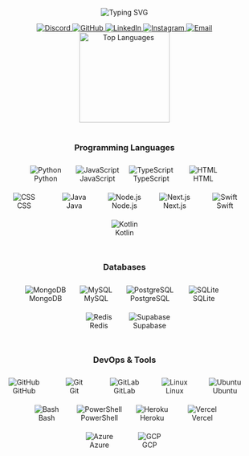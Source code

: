 
<p align="center">
  <img src="https://readme-typing-svg.demolab.com?font=Fira+Code&weight=600&size=28&duration=3000&pause=1000&color=3F8AFF&center=true&vCenter=true&random=false&width=800&lines=Welcome+to+my+GitHub+Profile!;Python+Developer+and+Automation+Engineer;Full-Stack+Web+and+AI+Developer;Software+Engineer+(Python+and+AI);Tech+Innovator+/+Product+Developer" alt="Typing SVG" />
</p>


<!-- Social Links with Badges -->
<div align="center">
  <a href="https://discordapp.com/users/271140080188522497">
    <img src="https://img.shields.io/badge/Discord-5865F2?style=for-the-badge&logo=discord&logoColor=white" alt="Discord" />
  </a>
  <a href="https://github.com/brutalharsh">
    <img src="https://img.shields.io/badge/GitHub-100000?style=for-the-badge&logo=github&logoColor=white" alt="GitHub" />
  </a>
  <a href="https://linkedin.com/in/harsh-kadyan">
    <img src="https://img.shields.io/badge/LinkedIn-0077B5?style=for-the-badge&logo=linkedin&logoColor=white" alt="LinkedIn" />
  </a>
  <a href="https://instagram.com/brutal_harsh">
    <img src="https://img.shields.io/badge/Instagram-E4405F?style=for-the-badge&logo=instagram" alt="Instagram" />
  </a>
  <a href="mailto:harshkadyan099@gmail.com">
    <img src="https://img.shields.io/badge/Email-D14836?style=for-the-badge&logo=gmail&logoColor=white" alt="Email" />
  </a>
</div>

<div align="center">

<!-- Top Languages -->
<img src="https://github-readme-stats.vercel.app/api/top-langs/?username=brutalharsh&layout=compact&hide_border=true&title_color=3F8AFF&text_color=c9d1d9&bg_color=0d1117&hide=Rust,Jinja,java,ruby,php,c%2B%2B,c%23,go,objective-c&langs_count=8" alt="Top Languages" height="180" />

</div>


<br clear="both">

<!-- Skills Section -->
<div align="center">

  <!-- Programming Languages -->
  <h3 align="center">Programming Languages</h3>
  <div align="center" style="display: flex; justify-content: center; flex-wrap: wrap; gap: 20px; padding: 10px;">
    <div align="center" style="min-width: 80px;">
      <img src="https://skillicons.dev/icons?i=python" alt="Python" /><br/>Python
    </div>
    <div align="center" style="min-width: 80px;">
      <img src="https://skillicons.dev/icons?i=js" alt="JavaScript" /><br/>JavaScript
    </div>
    <div align="center" style="min-width: 80px;">
      <img src="https://skillicons.dev/icons?i=ts" alt="TypeScript" /><br/>TypeScript
    </div>
    <div align="center" style="min-width: 80px;">
      <img src="https://skillicons.dev/icons?i=html" alt="HTML" /><br/>HTML
    </div>
    <div align="center" style="min-width: 80px;">
      <img src="https://skillicons.dev/icons?i=css" alt="CSS" /><br/>CSS
    </div>
    <div align="center" style="min-width: 80px;">
      <img src="https://skillicons.dev/icons?i=java" alt="Java" /><br/>Java
    </div>
    <div align="center" style="min-width: 80px;">
      <img src="https://skillicons.dev/icons?i=nodejs" alt="Node.js" /><br/>Node.js
    </div>
    <div align="center" style="min-width: 80px;">
      <img src="https://skillicons.dev/icons?i=nextjs" alt="Next.js" /><br/>Next.js
    </div>
    <div align="center" style="min-width: 80px;">
      <img src="https://skillicons.dev/icons?i=swift" alt="Swift" /><br/>Swift
    </div>
    <div align="center" style="min-width: 80px;">
      <img src="https://skillicons.dev/icons?i=kotlin" alt="Kotlin" /><br/>Kotlin
    </div>
  </div>

  <br/>

  <!-- Databases -->
  <h3 align="center">Databases</h3>
  <div align="center" style="display: flex; justify-content: center; flex-wrap: wrap; gap: 20px; padding: 10px;">
    <div align="center" style="min-width: 80px;">
      <img src="https://skillicons.dev/icons?i=mongodb" alt="MongoDB" /><br/>MongoDB
    </div>
    <div align="center" style="min-width: 80px;">
      <img src="https://skillicons.dev/icons?i=mysql" alt="MySQL" /><br/>MySQL
    </div>
    <div align="center" style="min-width: 80px;">
      <img src="https://skillicons.dev/icons?i=postgres" alt="PostgreSQL" /><br/>PostgreSQL
    </div>
    <div align="center" style="min-width: 80px;">
      <img src="https://skillicons.dev/icons?i=sqlite" alt="SQLite" /><br/>SQLite
    </div>
    <div align="center" style="min-width: 80px;">
      <img src="https://skillicons.dev/icons?i=redis" alt="Redis" /><br/>Redis
    </div>
    <div align="center" style="min-width: 80px;">
      <img src="https://skillicons.dev/icons?i=supabase" alt="Supabase" /><br/>Supabase
    </div>
  </div>

  <br/>

  <!-- DevOps & Tools -->
  <h3 align="center">DevOps & Tools</h3>
  <div align="center" style="display: flex; justify-content: center; flex-wrap: wrap; gap: 20px; padding: 10px;">
    <div align="center" style="min-width: 80px;">
      <img src="https://skillicons.dev/icons?i=github" alt="GitHub" /><br/>GitHub
    </div>
    <div align="center" style="min-width: 80px;">
      <img src="https://skillicons.dev/icons?i=git" alt="Git" /><br/>Git
    </div>
    <div align="center" style="min-width: 80px;">
      <img src="https://skillicons.dev/icons?i=gitlab" alt="GitLab" /><br/>GitLab
    </div>
    <div align="center" style="min-width: 80px;">
      <img src="https://skillicons.dev/icons?i=linux" alt="Linux" /><br/>Linux
    </div>
    <div align="center" style="min-width: 80px;">
      <img src="https://skillicons.dev/icons?i=ubuntu" alt="Ubuntu" /><br/>Ubuntu
    </div>
    <div align="center" style="min-width: 80px;">
      <img src="https://skillicons.dev/icons?i=bash" alt="Bash" /><br/>Bash
    </div>
    <div align="center" style="min-width: 80px;">
      <img src="https://skillicons.dev/icons?i=powershell" alt="PowerShell" /><br/>PowerShell
    </div>
    <div align="center" style="min-width: 80px;">
      <img src="https://skillicons.dev/icons?i=heroku" alt="Heroku" /><br/>Heroku
    </div>
    <div align="center" style="min-width: 80px;">
      <img src="https://skillicons.dev/icons?i=vercel" alt="Vercel" /><br/>Vercel
    </div>
    <div align="center" style="min-width: 80px;">
      <img src="https://skillicons.dev/icons?i=azure" alt="Azure" /><br/>Azure
    </div>
    <div align="center" style="min-width: 80px;">
      <img src="https://skillicons.dev/icons?i=gcp" alt="GCP" /><br/>GCP
    </div>
  </div>

</div>
